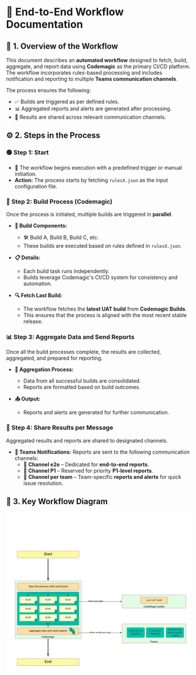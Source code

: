 
# 🚀 End-to-End Workflow Documentation

## 📝 1. Overview of the Workflow

This document describes an **automated workflow** designed to fetch, build, aggregate, and report data using **Codemagic** as the primary CI/CD platform. The workflow incorporates rules-based processing and includes notification and reporting to multiple **Teams communication channels**.

The process ensures the following:
- ✅ Builds are triggered as per defined rules.
- 📊 Aggregated reports and alerts are generated after processing.
- 📢 Results are shared across relevant communication channels.

## ⚙️ 2. Steps in the Process

### 🟢 Step 1: Start
- 🚦 The workflow begins execution with a predefined trigger or manual initiation.
- **Action:** The process starts by fetching `rulesX.json` as the input configuration file.

### 🔧 Step 2: Build Process (Codemagic)
Once the process is initiated, multiple builds are triggered in **parallel**.

- **🔨 Build Components:**
  - 🛠️ Build A, Build B, Build C, etc.
  - These builds are executed based on rules defined in `rulesX.json`.

- **📋 Details:**
  - Each build task runs independently.
  - Builds leverage Codemagic's CI/CD system for consistency and automation.

- **🔍 Fetch Last Build:**
  - The workflow fetches the **latest UAT build** from **Codemagic Builds**.
  - This ensures that the process is aligned with the most recent stable release.

### 📊 Step 3: Aggregate Data and Send Reports
Once all the build processes complete, the results are collected, aggregated, and prepared for reporting.

- **🔄 Aggregation Process:**
  - Data from all successful builds are consolidated.
  - Reports are formatted based on build outcomes.

- **📤 Output:**
  - Reports and alerts are generated for further communication.

### 📩 Step 4: Share Results per Message
Aggregated results and reports are shared to designated channels.

- **💬 Teams Notifications:**
  Reports are sent to the following communication channels:
  - 📨 **Channel e2e** – Dedicated for **end-to-end reports**.
  - 📨 **Channel P1** – Reserved for priority **P1-level reports**.
  - 📨 **Channel per team** – Team-specific **reports and alerts** for quick issue resolution.



## 📌 3. Key Workflow Diagram

![End-to-end Global picture](../assets/end_to_end_global_picture.png)

